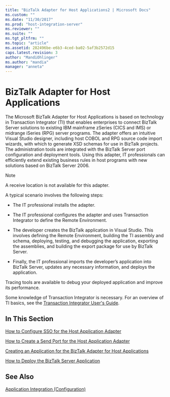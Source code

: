 ```yaml
---
title: "BizTalk Adapter for Host Applications2 | Microsoft Docs"
ms.custom: ""
ms.date: "11/30/2017"
ms.prod: "host-integration-server"
ms.reviewer: ""
ms.suite: ""
ms.tgt_pltfrm: ""
ms.topic: "article"
ms.assetid: 282496be-e6b3-4ced-ba02-5af3b2572d15
caps.latest.revision: 3
author: "MandiOhlinger"
ms.author: "mandia"
manager: "anneta"
---
```

# BizTalk Adapter for Host Applications
The Microsoft BizTalk Adapter for Host Applications is based on technology in Transaction Integrator (TI) that enables enterprises to connect BizTalk Server solutions to existing IBM mainframe zSeries (CICS and IMS) or midrange iSeries (RPG) server programs. The adapter offers an intuitive Visual Studio designer, including host COBOL and RPG source code import wizards, with which to generate XSD schemas for use in BizTalk projects. The administration tools are integrated with the BizTalk Server port configuration and deployment tools. Using this adapter, IT professionals can efficiently extend existing business rules in host programs with new solutions based on BizTalk Server 2006.  
  
> [!NOTE]
>  A receive location is not available for this adapter.  
  
 A typical scenario involves the following steps:  
  
-   The IT professional installs the adapter.  
  
-   The IT professional configures the adapter and uses Transaction Integrator to define the Remote Environment.  
  
-   The developer creates the BizTalk application in Visual Studio. This involves defining the Remote Environment, building the TI assembly and schema, deploying, testing, and debugging the application, exporting the assemblies, and building the export package for use by BizTalk Server.  
  
-   Finally, the IT professional imports the developer’s application into BizTalk Server, updates any necessary information, and deploys the application.  
  
 Tracing tools are available to debug your deployed application and improve its performance.  
  
 Some knowledge of Transaction Integrator is necessary. For an overview of TI basics, see the [Transaction Integrator User's Guide](../core/transaction-integrator-user-s-guide2.md).  
  
## In This Section  
 [How to Configure SSO for the Host Application Adapter](../core/how-to-configure-sso-for-the-host-application-adapter2.md)  
  
 [How to Create a Send Port for the Host Application Adapter](../core/how-to-create-a-send-port-for-the-host-application-adapter1.md)  
  
 [Creating an Application for the BizTalk Adapter for Host Applications](../core/creating-an-application-for-the-biztalk-adapter-for-host-applications2.md)  
  
 [How to Deploy the BizTalk Server Application](../core/how-to-deploy-the-biztalk-server-application2.md)  
  
## See Also  
 [Application Integration (Configuration)](../core/application-integration-configuration-2.md)